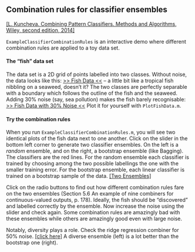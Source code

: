 ## Combination rules for classifier ensembles 

[[L. Kuncheva. Combining Pattern Classifiers. Methods and Algorithms, 
Wiley, second edition, 
2014]](http://eu.wiley.com/WileyCDA/WileyTitle/productCd-1118315235.html)

`ExampleClassifierCombinationRules` is an interactive demo 
where different combination rules are applied to a toy data set. 

#### The “fish” data set

The data set is a 2D grid of points labelled into two classes. 
Without noise, the data looks like this: [>> Fish Data <<](FishDataNoNoise.png) 
– a little bit like a tropical fish nibbling on a seaweed, doesn’t it? 
The two classes are perfectly separable with a boundary which follows the 
outline of the fish and the seaweed. Adding 30% noise (say, sea pollution) 
makes the fish barely recognisable: 
[>> Fish Data with 30% Noise <<](FishDataNoise30.png)
Plot it for yourself with `PlotFishData.m`.

#### Try the combination rules

When you run `ExampleClassifierCombinationRules.m`, you will see two identical 
plots of the fish data next to one another. Click on the slider in the bottom 
left corner to generate two classifier ensembles. On the left is a _random_ 
ensemble, and on the right, a bootstrap ensemble (like Bagging). The 
classifiers are the red lines. For the random ensemble each classifier is 
trained by choosing among the two possible labellings the one with the smaller 
training error. For the bootstrap ensemble, each linear classifier is trained 
on a bootstrap sample of the data. [[Two Ensembles]](TwoEnsembleView.png)

Click on the radio buttons to find out how different combination rules fare 
on the two ensembles (Section 5.6 An example of nine combiners for 
continuous-valued outputs, p. 178). Ideally, the fish should be “discovered” 
and labelled correctly by the ensemble. Now increase the noise using the 
slider and check again. Some combination rules are amazingly bad with these 
ensembles while others are amazingly good even with large noise. 

Notably, diversity plays a role. Check the ridge regression combiner for 
50% noise. [[click here]](TwoEnsemblesRidge50.png) A diverse ensemble 
(left) is a lot better than the bootstrap one (right).
